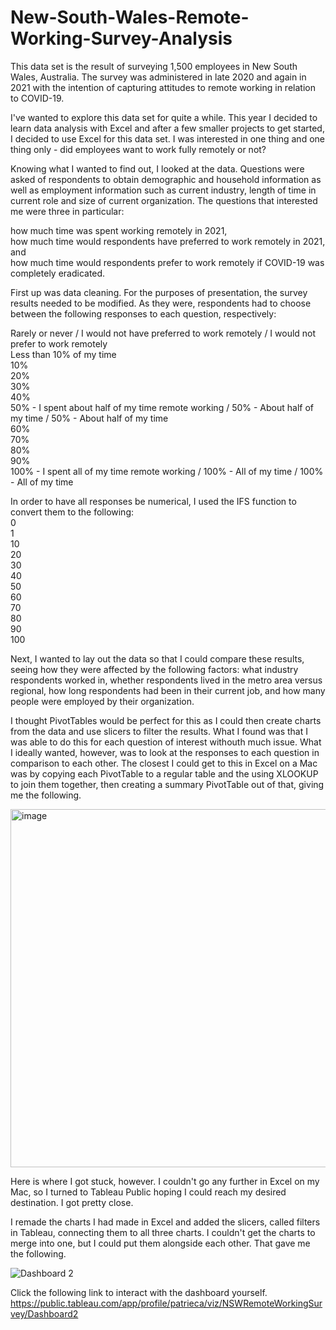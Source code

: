 # New-South-Wales-Remote-Working-Survey-Analysis

This data set is the result of surveying 1,500 employees in New South Wales, Australia. The survey was administered in late 2020 and again in 2021 with the intention of capturing attitudes to remote working in relation to COVID-19.

I've wanted to explore this data set for quite a while. This year I decided to learn data analysis with Excel and after a few smaller projects to get started, I decided to use Excel for this data set. I was interested in one thing and one thing only - did employees want to work fully remotely or not?

Knowing what I wanted to find out, I looked at the data. Questions were asked of respondents to obtain demographic and household information as well as employment information such as current industry, length of time in current role and size of current organization. The questions that interested me were three in particular: <br>

  how much time was spent working remotely in 2021, <br>
  how much time would respondents have preferred to work remotely in 2021, and <br>
  how much time would respondents prefer to work remotely if COVID-19 was completely eradicated.
  
First up was data cleaning. For the purposes of presentation, the survey results needed to be modified. As they were, respondents had to choose between the following responses to each question, respectively:

  Rarely or never / I would not have preferred to work remotely / I would not prefer to work remotely <br>
  Less than 10% of my time <br>
  10% <br>
  20% <br>
  30% <br>
  40% <br>
  50% - I spent about half of my time remote working / 50% - About half of my time / 50% - About half of my time <br>
  60% <br>
  70% <br>
  80% <br>
  90% <br>
  100% - I spent all of my time remote working / 100% - All of my time / 100% - All of my time

In order to have all responses be numerical, I used the IFS function to convert them to the following: <br>
  0 <br>
  1 <br>
  10 <br>
  20 <br>
  30 <br>
  40 <br>
  50 <br> 
  60 <br>
  70 <br>
  80 <br>
  90 <br>
  100
 
 Next, I wanted to lay out the data so that I could compare these results, seeing how they were affected by the following factors:
  what industry respondents worked in,
  whether respondents lived in the metro area versus regional,
  how long respondents had been in their current job, and
  how many people were employed by their organization.
  
I thought PivotTables would be perfect for this as I could then create charts from the data and use slicers to filter the results. What I found was that I was able to do this for each question of interest withouth much issue. What I ideally wanted, however, was to look at the responses to each question in comparison to each other. The closest I could get to this in Excel on a Mac was by copying each PivotTable to a regular table and the using XLOOKUP to join them together, then creating a summary PivotTable out of that, giving me the following.

<img width="573" alt="image" src="https://user-images.githubusercontent.com/102552140/222872588-41a01fcc-613a-4b41-b0e3-5be64ad94f72.png">

Here is where I got stuck, however. I couldn't go any further in Excel on my Mac, so I turned to Tableau Public hoping I could reach my desired destination. I got pretty close.

I remade the charts I had made in Excel and added the slicers, called filters in Tableau, connecting them to all three charts. I couldn't get the charts to merge into one, but I could put them alongside each other. That gave me the following.

![Dashboard 2](https://user-images.githubusercontent.com/102552140/222872749-4b223000-c8f1-482b-8926-55161d6f7f88.png)

Click the following link to interact with the dashboard yourself.
https://public.tableau.com/app/profile/patrieca/viz/NSWRemoteWorkingSurvey/Dashboard2
